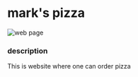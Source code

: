 # mark's pizza
![web page](./image/1.png)
### description 
This is website where one can order pizza